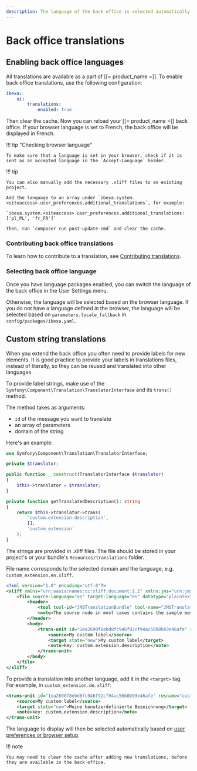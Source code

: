 ```yaml
---
description: The language of the back office is selected automatically based on browser language, or you can choose it manually in user settings.
---
```


# Back office translations

## Enabling back office languages

All translations are available as a part of [[= product_name =]]. To enable back office translations, use the following configuration:

``` yaml
ibexa:
    ui:
        translations:
            enabled: true
```

Then clear the cache. Now you can reload your [[= product_name =]] back office.
If your browser language is set to French, the back office will be displayed in French.

!!! tip "Checking browser language"

    To make sure that a language is set in your browser, check if it is sent as an accepted language in the `Accept-Language` header.

!!! tip

    You can also manually add the necessary .xliff files to an existing project.
    
    Add the language to an array under `ibexa.system.<siteaccess>.user_preferences.additional_translations`, for example:

    `ibexa.system.<siteaccess>.user_preferences.additional_translations: ['pl_PL', 'fr_FR']`

    Then, run `composer run post-update-cmd` and clear the cache.

### Contributing back office translations

To learn how to contribute to a translation, see [Contributing translations](contribute_translations.md).

### Selecting back office language

Once you have language packages enabled, you can switch the language of the back office
in the User Settings menu.

Otherwise, the language will be selected based on the browser language.
If you do not have a language defined in the browser, the language will be selected
based on `parameters.locale_fallback` in `config/packages/ibexa.yaml`.

## Custom string translations

When you extend the back office you often need to provide labels for new elements.
It is good practice to provide your labels in translations files, instead of literally,
so they can be reused and translated into other languages.

To provide label strings, make use of the `Symfony\Component\Translation\TranslatorInterface`
and its `trans()` method.

The method takes as arguments:

- `id` of the message you want to translate
- an array of parameters
- domain of the string

Here's an example:
``` php hl_lines="13 14 15"
use Symfony\Component\Translation\TranslatorInterface;

private $translator;

public function __construct(TranslatorInterface $translator)
{
    $this->translator = $translator;
}

private function getTranslatedDescription(): string
{
    return $this->translator->trans(
        'custom.extension.description',
        [],
        'custom_extension'
    );
}
```

The strings are provided in .xliff files.
The file should be stored in your project's or your bundle's `Resources/translations` folder.

File name corresponds to the selected domain and the language, e.g. `custom_extension.en.xliff`.

``` xml
<?xml version="1.0" encoding="utf-8"?>
<xliff xmlns="urn:oasis:names:tc:xliff:document:1.2" xmlns:jms="urn:jms:translation" version="1.2">
    <file source-language="en" target-language="en" datatype="plaintext" original="not.available">
        <header>
            <tool tool-id="JMSTranslationBundle" tool-name="JMSTranslationBundle" tool-version="1.1.0-DEV"/>
            <note>The source node in most cases contains the sample message as written by the developer. If it looks like a dot-delimitted string such as "form.label.firstname", then the developer has not provided a default message.</note>
        </header>
        <body>
            <trans-unit id="1ea2690f8ebd8fc946f92cf94ac56b8b93e46afe" resname="custom.extension.description">
                <source>My custom label</source>
                <target state="new">My custom label</target>
                <note>key: custom.extension.description</note>
            </trans-unit>
        </body>
    </file>
</xliff>
```

To provide a translation into another language, add it in the `<target>` tag.
For example, in `custom_extension.de.xliff`:

``` xml
<trans-unit id="1ea2690f8ebd8fc946f92cf94ac56b8b93e46afe" resname="custom.extension.description">
    <source>My custom label</source>
    <target state="new">Meine benutzerdefinierte Bezeichnung</target>
    <note>key: custom.extension.description</note>
</trans-unit>
```

The language to display will then be selected automatically based on [user preferences or browser setup](#selecting-back-office-language).

!!! note

    You may need to clear the cache after adding new translations, before they are available in the back office.
